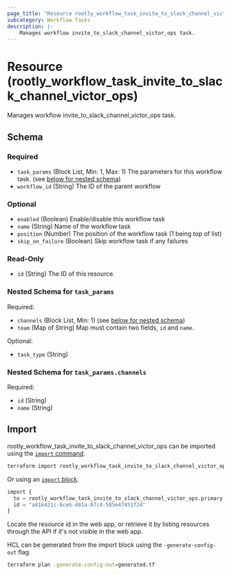 ```yaml
---
page_title: "Resource rootly_workflow_task_invite_to_slack_channel_victor_ops - terraform-provider-rootly"
subcategory: Workflow Tasks
description: |-
    Manages workflow invite_to_slack_channel_victor_ops task.
---
```


# Resource (rootly_workflow_task_invite_to_slack_channel_victor_ops)

Manages workflow invite_to_slack_channel_victor_ops task.



<!-- schema generated by tfplugindocs -->
## Schema

### Required

- `task_params` (Block List, Min: 1, Max: 1) The parameters for this workflow task. (see [below for nested schema](#nestedblock--task_params))
- `workflow_id` (String) The ID of the parent workflow

### Optional

- `enabled` (Boolean) Enable/disable this workflow task
- `name` (String) Name of the workflow task
- `position` (Number) The position of the workflow task (1 being top of list)
- `skip_on_failure` (Boolean) Skip workflow task if any failures

### Read-Only

- `id` (String) The ID of this resource.

<a id="nestedblock--task_params"></a>
### Nested Schema for `task_params`

Required:

- `channels` (Block List, Min: 1) (see [below for nested schema](#nestedblock--task_params--channels))
- `team` (Map of String) Map must contain two fields, `id` and `name`.

Optional:

- `task_type` (String)

<a id="nestedblock--task_params--channels"></a>
### Nested Schema for `task_params.channels`

Required:

- `id` (String)
- `name` (String)

## Import

rootly_workflow_task_invite_to_slack_channel_victor_ops can be imported using the [`import` command](https://developer.hashicorp.com/terraform/cli/commands/import).

```sh
terraform import rootly_workflow_task_invite_to_slack_channel_victor_ops.primary a816421c-6ceb-481a-87c4-585e47451f24
```

Or using an [`import` block](https://developer.hashicorp.com/terraform/language/import).

```terraform
import {
  to = rootly_workflow_task_invite_to_slack_channel_victor_ops.primary
  id = "a816421c-6ceb-481a-87c4-585e47451f24"
}
```

Locate the resource id in the web app, or retrieve it by listing resources through the API if it's not visible in the web app.

HCL can be generated from the import block using the `-generate-config-out` flag.

```sh
terraform plan -generate-config-out=generated.tf
```
